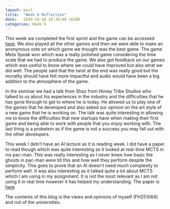 ```yaml
---
layout: post
title:  "Week 6 Reflection"
date:   2020-10-30 10:30:00 +0100
categories: Week 6
---
```


This week we completed the first sprint and the game can be accessed <a href="http://deadmanstale.rf.gd/DMT/DMT3.html">here</a>. We also played all the other games and then we were able to make an anonymous vote on which game we thought was the best game. The game Meta Speak won which was a really polished game considering the time scale that we had to produce the game. We also got feedback on our games which was useful to know where we could have improved but also what we did well. The people said  that the twist at the end was really good but the morality should have felt more impactful and audio would have been a big addition to the atmosphere of the game.

In the seminar we had a talk from Shaz from Honey Tribe Studios who talked to us about his experiences in the industry and the difficulties that he has gone through to get to where he is today. He allowed us to play one of the games that he developed and also asked our opinion on the art style of a new game that he is working on. The talk was quite interesting in allowing me to know the difficulties that new startups have when making their first game and being able to work with people that you enjoy working with. The last thing is a probelem as if the game is not a success you may fall out with the other developers.

This week I didn’t have an AI lecture as it is reading week. I did have a paper to read though which was quite interesting as it looked at real-time MCTS in ms pac-man. This was really interesting as I never knew how basic the ghosts in pac-man were till this and how well they perform despite the simplicity. This goes to prove that an AI doesn’t need much complexity to perform well. It was also interesting as it talked quite a lot about MCTS which I am using in my assignment. It is not the most relevant as I am not using it in real time however it has helped my understanding. The paper is <a href="https://ieeexplore.ieee.org/stamp/stamp.jsp?tp=&arnumber=6731713">here</a>

The contents of this blog is the views and opinions of myself (FH251064) and not of the universities.
